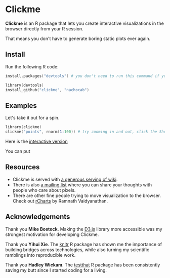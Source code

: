 # Clickme

**Clickme** is an R package that lets you create interactive visualizations in the browser directly from your R session.

That means you don't have to generate boring static plots ever again.

## Install

Run the following R code:

```S
install.packages("devtools") # you don't need to run this command if you already have the devtools package installed.

library(devtools)
install_github("clickme", "nachocab")
```

## Examples

Let's take it out for a spin.

```S
library(clickme)
clickme("points", rnorm(1:100)) # try zooming in and out, click the Show names button, hover over points
```
Here is the [interactive version](http://)

You can put

## Resources

* Clickme is served with [a generous serving of wiki](https://github.com/nachocab/clickme/wiki).
* There is also [a mailing list](https://groups.google.com/d/forum/rclickme) where you can share your thoughts with people who care about pixels.
* There are other fine people trying to move visualization to the browser. Check out [rCharts](http://rcharts.io/) by Ramnath Vaidyanathan.

## Acknowledgements
Thank you **Mike Bostock**. Making the [D3.js](http://d3js.org) library more accessible was my strongest motivation for developing Clickme.

Thank you **Yihui Xie**. The [knitr](https://github.com/yihui/knitr) R package has shown me the importance of building bridges across technologies, while also turning my scientific ramblings into reproducible work.

Thank you **Hadley Wickam**. The [testthat](https://github.com/hadley/test_that) R package has been consistently saving my butt since I started coding for a living.
